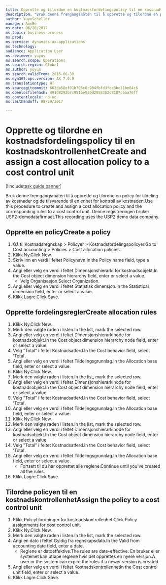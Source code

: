 ```yaml
--- 
title: Opprette og tilordne en kostnadsfordelingspolicy til en kostnadskontrollenhet
description: "Bruk denne fremgangsmåten til å opprette og tilordne en policy for tildeling av kostnader og de tilsvarende til en enhet for kontroll av kostnaden."
author: YuyuScheller
manager: AnnBe
ms.date: 06/28/2017
ms.topic: business-process
ms.prod: 
ms.service: dynamics-ax-applications
ms.technology: 
audience: Application User
ms.reviewer: yuyus
ms.search.scope: Operations
ms.search.region: Global
ms.author: yuyus
ms.search.validFrom: 2016-06-30
ms.dyn365.ops.version: AX 7.0.0
ms.translationtype: HT
ms.sourcegitcommit: 663da58ef01b705c0c984fbfd3fce8bc31be04c6
ms.openlocfilehash: 491d8292b7c951be930d2858362c8107caaa76ff
ms.contentlocale: nb-no
ms.lasthandoff: 08/29/2017

---
```

# <a name="create-and-assign-a-cost-allocation-policy-to-a-cost-control-unit"></a><span data-ttu-id="ee0a2-103">Opprette og tilordne en kostnadsfordelingspolicy til en kostnadskontrollenhet</span><span class="sxs-lookup"><span data-stu-id="ee0a2-103">Create and assign a cost allocation policy to a cost control unit</span></span>

[!include[task guide banner](../../includes/task-guide-banner.md)]

<span data-ttu-id="ee0a2-104">Bruk denne fremgangsmåten til å opprette og tilordne en policy for tildeling av kostnader og de tilsvarende til en enhet for kontroll av kostnaden.</span><span class="sxs-lookup"><span data-stu-id="ee0a2-104">Use this procedure to create and assign a cost allocation policy and the corresponding rules to a cost control unit.</span></span> <span data-ttu-id="ee0a2-105">Denne registreringen bruker USP2-demodatafirmaet.</span><span class="sxs-lookup"><span data-stu-id="ee0a2-105">This recording uses the USP2 demo data company.</span></span>


## <a name="create-a-policy"></a><span data-ttu-id="ee0a2-106">Opprette en policy</span><span class="sxs-lookup"><span data-stu-id="ee0a2-106">Create a policy</span></span>
1. <span data-ttu-id="ee0a2-107">Gå til Kostnadsregnskap > Policyer > Kostnadsfordelingspolicyer.</span><span class="sxs-lookup"><span data-stu-id="ee0a2-107">Go to Cost accounting > Policies > Cost allocation policies.</span></span>
2. <span data-ttu-id="ee0a2-108">Klikk Ny.</span><span class="sxs-lookup"><span data-stu-id="ee0a2-108">Click New.</span></span>
3. <span data-ttu-id="ee0a2-109">Skriv inn en verdi i feltet Policynavn.</span><span class="sxs-lookup"><span data-stu-id="ee0a2-109">In the Policy name field, type a value.</span></span>
4. <span data-ttu-id="ee0a2-110">Angi eller velg en verdi i feltet Dimensjonshierarki for kostnadsobjekt.</span><span class="sxs-lookup"><span data-stu-id="ee0a2-110">In the Cost object dimension hierarchy field, enter or select a value.</span></span>
    * <span data-ttu-id="ee0a2-111">Velg Organisasjon.</span><span class="sxs-lookup"><span data-stu-id="ee0a2-111">Select Organization.</span></span>  
5. <span data-ttu-id="ee0a2-112">Angi eller velg en verdi i feltet Statistisk dimensjon.</span><span class="sxs-lookup"><span data-stu-id="ee0a2-112">In the Statistical dimension field, enter or select a value.</span></span>
6. <span data-ttu-id="ee0a2-113">Klikk Lagre.</span><span class="sxs-lookup"><span data-stu-id="ee0a2-113">Click Save.</span></span>

## <a name="create-allocation-rules"></a><span data-ttu-id="ee0a2-114">Opprette fordelingsregler</span><span class="sxs-lookup"><span data-stu-id="ee0a2-114">Create allocation rules</span></span>
1. <span data-ttu-id="ee0a2-115">Klikk Ny.</span><span class="sxs-lookup"><span data-stu-id="ee0a2-115">Click New.</span></span>
2. <span data-ttu-id="ee0a2-116">Merk den valgte raden i listen.</span><span class="sxs-lookup"><span data-stu-id="ee0a2-116">In the list, mark the selected row.</span></span>
3. <span data-ttu-id="ee0a2-117">Angi eller velg en verdi i feltet Dimensjonshierarkinode for kostnadsobjekt.</span><span class="sxs-lookup"><span data-stu-id="ee0a2-117">In the Cost object dimension hierarchy node field, enter or select a value.</span></span>
4. <span data-ttu-id="ee0a2-118">Velg "Total" i feltet Kostnadsatferd.</span><span class="sxs-lookup"><span data-stu-id="ee0a2-118">In the Cost behavior field, select 'Total'.</span></span>
5. <span data-ttu-id="ee0a2-119">Angi eller velg en verdi i feltet Tildelingsgrunnlag.</span><span class="sxs-lookup"><span data-stu-id="ee0a2-119">In the Allocation base field, enter or select a value.</span></span>
6. <span data-ttu-id="ee0a2-120">Klikk Ny.</span><span class="sxs-lookup"><span data-stu-id="ee0a2-120">Click New.</span></span>
7. <span data-ttu-id="ee0a2-121">Merk den valgte raden i listen.</span><span class="sxs-lookup"><span data-stu-id="ee0a2-121">In the list, mark the selected row.</span></span>
8. <span data-ttu-id="ee0a2-122">Angi eller velg en verdi i feltet Dimensjonshierarkinode for kostnadsobjekt.</span><span class="sxs-lookup"><span data-stu-id="ee0a2-122">In the Cost object dimension hierarchy node field, enter or select a value.</span></span>
9. <span data-ttu-id="ee0a2-123">Velg "Total" i feltet Kostnadsatferd.</span><span class="sxs-lookup"><span data-stu-id="ee0a2-123">In the Cost behavior field, select 'Total'.</span></span>
10. <span data-ttu-id="ee0a2-124">Angi eller velg en verdi i feltet Tildelingsgrunnlag.</span><span class="sxs-lookup"><span data-stu-id="ee0a2-124">In the Allocation base field, enter or select a value.</span></span>
11. <span data-ttu-id="ee0a2-125">Klikk Ny.</span><span class="sxs-lookup"><span data-stu-id="ee0a2-125">Click New.</span></span>
12. <span data-ttu-id="ee0a2-126">Merk den valgte raden i listen.</span><span class="sxs-lookup"><span data-stu-id="ee0a2-126">In the list, mark the selected row.</span></span>
13. <span data-ttu-id="ee0a2-127">Angi eller velg en verdi i feltet Dimensjonshierarkinode for kostnadsobjekt.</span><span class="sxs-lookup"><span data-stu-id="ee0a2-127">In the Cost object dimension hierarchy node field, enter or select a value.</span></span>
14. <span data-ttu-id="ee0a2-128">Velg "Total" i feltet Kostnadsatferd.</span><span class="sxs-lookup"><span data-stu-id="ee0a2-128">In the Cost behavior field, select 'Total'.</span></span>
15. <span data-ttu-id="ee0a2-129">Angi eller velg en verdi i feltet Tildelingsgrunnlag.</span><span class="sxs-lookup"><span data-stu-id="ee0a2-129">In the Allocation base field, enter or select a value.</span></span>
    * <span data-ttu-id="ee0a2-130">Fortsett til du har opprettet alle reglene.</span><span class="sxs-lookup"><span data-stu-id="ee0a2-130">Continue until you've created all the rules.</span></span>  
16. <span data-ttu-id="ee0a2-131">Klikk Lagre.</span><span class="sxs-lookup"><span data-stu-id="ee0a2-131">Click Save.</span></span>

## <a name="assign-the-policy-to-a-cost-control-unit"></a><span data-ttu-id="ee0a2-132">Tilordne policyen til en kostnadskontrollenhet</span><span class="sxs-lookup"><span data-stu-id="ee0a2-132">Assign the policy to a cost control unit</span></span>
1. <span data-ttu-id="ee0a2-133">Klikk Policytilordninger for kostnadskontrollenhet.</span><span class="sxs-lookup"><span data-stu-id="ee0a2-133">Click Policy assignments for cost control unit.</span></span>
2. <span data-ttu-id="ee0a2-134">Klikk Ny.</span><span class="sxs-lookup"><span data-stu-id="ee0a2-134">Click New.</span></span>
3. <span data-ttu-id="ee0a2-135">Merk den valgte raden i listen.</span><span class="sxs-lookup"><span data-stu-id="ee0a2-135">In the list, mark the selected row.</span></span>
4. <span data-ttu-id="ee0a2-136">Angi en dato i feltet Gyldig fra regnskapsdato.</span><span class="sxs-lookup"><span data-stu-id="ee0a2-136">In the Valid from accounting date field, enter a date.</span></span>
    * <span data-ttu-id="ee0a2-137">Reglene er datoeffektive.</span><span class="sxs-lookup"><span data-stu-id="ee0a2-137">The rules are date-effective.</span></span> <span data-ttu-id="ee0a2-138">En bruker eller systemet kan utløpe reglene hvis det opprettes en nyere versjon.</span><span class="sxs-lookup"><span data-stu-id="ee0a2-138">A user or the system can expire the rules if a newer version is created.</span></span>  
5. <span data-ttu-id="ee0a2-139">Angi eller velg en verdi i feltet Kostnadskontrollenhet</span><span class="sxs-lookup"><span data-stu-id="ee0a2-139">In the Cost control unit field, enter or select a value.</span></span>
6. <span data-ttu-id="ee0a2-140">Klikk Lagre.</span><span class="sxs-lookup"><span data-stu-id="ee0a2-140">Click Save.</span></span>



